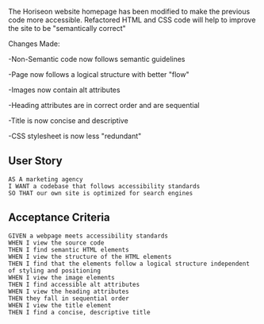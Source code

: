 The Horiseon website homepage has been modified to make the previous code more accessible.
Refactored HTML and CSS code will help to improve the site to be "semantically correct"


Changes Made:

-Non-Semantic code now follows semantic guidelines

-Page now follows a logical structure with better "flow"

-Images now contain alt attributes

-Heading attributes are in correct order and are sequential

-Title is now concise and descriptive

-CSS stylesheet is now less "redundant" 


## User Story
```
AS A marketing agency
I WANT a codebase that follows accessibility standards
SO THAT our own site is optimized for search engines
```

## Acceptance Criteria

```
GIVEN a webpage meets accessibility standards
WHEN I view the source code
THEN I find semantic HTML elements
WHEN I view the structure of the HTML elements
THEN I find that the elements follow a logical structure independent of styling and positioning
WHEN I view the image elements
THEN I find accessible alt attributes
WHEN I view the heading attributes
THEN they fall in sequential order
WHEN I view the title element
THEN I find a concise, descriptive title
```


